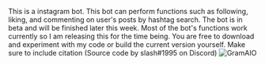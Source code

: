 This is a instagram bot. This bot can perform functions such as following, liking, and commenting on user's posts by hashtag search. The bot is
in beta and will be finished later this week. Most of the bot's functions work currently so I am releasing this for the time being. You are free to download and
experiment with my code or build the current version yourself. Make sure to include citation (Source code by slash#1995 on Discord)
![GramAIO](https://user-images.githubusercontent.com/97326643/157569761-a66dd261-5f8a-4cfc-a51e-0b384dcf4f7b.PNG)
